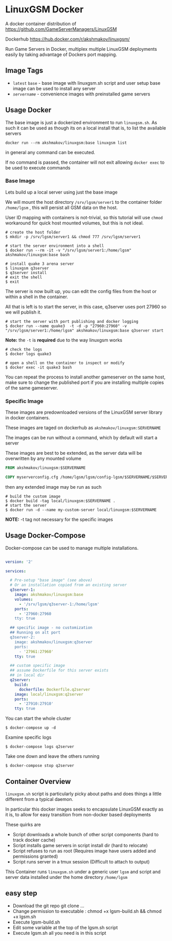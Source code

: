 # LinuxGSM Docker

A docker container distribution of https://github.com/GameServerManagers/LinuxGSM

Dockerhub https://hub.docker.com/r/akshmakov/linuxgsm/

Run Game Servers in Docker, multiplex multiple LinuxGSM deployments easily by taking advantage of Dockers port mapping.

## Image Tags

- `latest` `base` - base image with linuxgsm.sh script and user setup
  base image can be used to install any server
- *`servername`* - convenience images with preinstalled game servers

## Usage Docker

The base image is just a dockerized environment to run `linuxgsm.sh`. As such it can be used as though its on a local install that is, to list the available servers

`docker run --rm akshmakov/linuxgsm:base linuxgsm list`

in general any command can be executed.

If no command is passed, the container will not exit allowing `docker exec` to be used to execute commands


### Base Image

Lets  build up a local server using just the base image

We will mount the host directory `/srv/lgsm/server1` to the container folder `/home/lgsm` , this will persist all GSM data on the host.

User ID mapping with containers is not-trivial, so this tutorial will use `chmod` workaround for quick host mounted volumes, but this is not ideal. 

```
# create the host folder
$ mkdir -p /srv/lgsm/server1 && chmod 777 /srv/lgsm/server1
```

```
# start the server environment into a shell
$ docker run --rm -it -v "/srv/lgsm/server1:/home/lgsm" akshmakov/linuxgsm:base bash
```

```
# install quake 3 arena server
$ linuxgsm q3server
$ q3server install
# exit the shell
$ exit 
```

The server is now built up, you can edit the config files from the host or within a shell
in the container.

All that is left is to start the server, in this case, q3server uses port 27960 so we will publish it.


```
# start the server with port publishing and docker logging
$ docker run --name quake3  -t -d -p "27960:27960" -v "/srv/lgsm/server1:/home/lgsm" akshmakov/linuxgsm:base q3server start
```
**Note:** the `-t` is  **required** due to the way linuxgsm works

```
# check the logs
$ docker logs quake3
```

```
# open a shell on the container to inspect or modify
$ docker exec -it quake3 bash
```

You can repeat the process to install another gameserver on the same host, make sure to change the published port if you are installing multiple copies of the same gameserver.


### Specific Image

These images are predownloaded versions of the LinuxGSM server library in docker containers.

These images are taged on dockerhub as `akshmakov/linuxgsm:SERVERNAME`

The images can be run without a command, which by default will start a server

These images are best to be extended, as the server data will be overwritten by any mounted volume


``` Dockerfile
FROM akshmakov/linuxgsm:$SERVERNAME

COPY myserverconfig.cfg /home/lgsm/lgsm/config-lgsm/$SERVERNAME/$SERVERNAME.cfg
```

then any extended image may be run as such

```
# build the custom image
$ docker build -tag local/linuxgsm:$SERVERNAME .
# start the server
$ docker run -d --name my-custom-server local/linuxgsm:$SERVERNAME 
```

**NOTE:** -t tag not necessary for the specific images

## Usage Docker-Compose

Docker-compose can be used to manage multiple installations.


``` docker-compose.yml

version: '2'

services:

  # Pre-setup "base image" (see above)
  # Or an installation copied from an existing server
  q3server-1:
    image: akshmakov/linuxgsm:base
    volumes:
      - '/srv/lgsm/q3server-1:/home/lgsm'
    ports:
      - '27960:27960
    tty: true

  ## specific image - no customization
  ## Running on alt port
  q3server-2:
    image: akshmakov/linuxgsm:q3server
    ports:
      - '27961:27960'
    tty: true 

  ## custom specific image
  ## assume Dockerfile for this server exists
  ## in local dir
  q2server:
    build:
      dockerfile: Dockerfile.q2server
    image: local/linuxgsm:q2server
    ports:
      - '27910:27910'
    tty: true
```

You can start the whole cluster

```
$ docker-compose up -d
```

Examine specific logs

```
$ docker-compose logs q2server
```

Take one down and leave the others running

```
$ docker-compose stop q2server
```


## Container Overview

`linuxgsm.sh` script is particularly picky about paths and does things a little different from a typical daemon.

In particular this docker images seeks to encapsulate LinuxGSM exactly as it is, to allow for easy transition from non-docker based deployments

These quirks are

- Script downloads a whole bunch of other script components (hard to track docker cache)
- Script installs game servers in script install dir (hard to relocate)
- Script refuses to run as root (Requires image have users added and permissions granted)
- Script runs server in a tmux session (Difficult to attach to output)


This Container runs `linuxgsm.sh`  under a generic user `lgsm` and script and server data installed under the home directory `/home/lgsm`

## easy step

- Download the git repo git clone ...
- Change permission to executable : chmod +x lgsm-build.sh && chmod +x lgsm.sh
- Execute lgsm-build.sh
- Edit some variable at the top of the lgsm.sh script
- Execute lgsm.sh all you need is in this script
